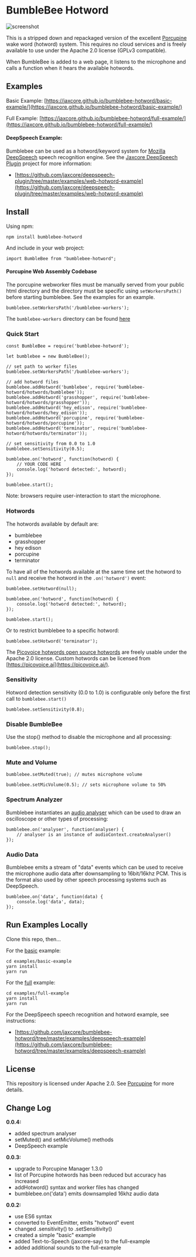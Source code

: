 # BumbleBee Hotword

![screenshot](https://raw.githubusercontent.com/jaxcore/bumblebee-hotword/master/logo.png)

This is a stripped down and repackaged version of the excellent [Porcupine](https://github.com/Picovoice/Porcupine) wake word (hotword) system. This requires no cloud services and is freely available to use under the Apache 2.0 license (GPLv3 compatible).

When BumbleBee is added to a web page, it listens to the microphone and calls a function when it hears the available hotwords.

## Examples

Basic Example: [https://jaxcore.github.io/bumblebee-hotword/basic-example/](https://jaxcore.github.io/bumblebee-hotword/basic-example/)

Full Example: [https://jaxcore.github.io/bumblebee-hotword/full-example/](https://jaxcore.github.io/bumblebee-hotword/full-example/)

#### DeepSpeech Example:

Bumblebee can be used as a hotword/keyword system for [Mozilla DeepSpeech](https://github.com/dsteinman/DeepSpeech) speech recognition engine.  See the [Jaxcore DeepSpeech Plugin](https://github.com/jaxcore/deepspeech-plugin/) project for more information:

- [https://github.com/jaxcore/deepspeech-plugin/tree/master/examples/web-hotword-example](https://github.com/jaxcore/deepspeech-plugin/tree/master/examples/web-hotword-example)


## Install

Using npm:

```
npm install bumblebee-hotword
```

And include in your web project:

```
import BumbleBee from "bumblebee-hotword";
```

#### Porcupine Web Assembly Codebase

The porcupine webworker files must be manually served from your public html directory and the directory must be specific using `setWorkersPath()` before starting bumblebee.  See the examples for an example.

```
bumblebee.setWorkersPath('/bumblebee-workers');
```

The `bumblebee-workers` directory can be found [here](https://jaxcore.github.io/bumblebee-hotword/bumblebee-workers/)


### Quick Start

```
const BumbleBee = require('bumblebee-hotword');

let bumblebee = new BumbleBee();

// set path to worker files
bumblebee.setWorkersPath('/bumblebee-workers');

// add hotword files
bumblebee.addHotword('bumblebee', require('bumblebee-hotword/hotwords/bumblebee'));
bumblebee.addHotword('grasshopper', require('bumblebee-hotword/hotwords/grasshopper'));
bumblebee.addHotword('hey_edison', require('bumblebee-hotword/hotwords/hey_edison'));
bumblebee.addHotword('porcupine', require('bumblebee-hotword/hotwords/porcupine'));
bumblebee.addHotword('terminator', require('bumblebee-hotword/hotwords/terminator'));

// set sensitivity from 0.0 to 1.0
bumblebee.setSensitivity(0.5);

bumblebee.on('hotword', function(hotword) {
	// YOUR CODE HERE
	console.log('hotword detected:', hotword);
});

bumblebee.start();
```

Note: browsers require user-interaction to start the microphone.

### Hotwords

The hotwords available by default are:

* bumblebee
* grasshopper
* hey edison
* porcupine
* terminator

To have all of the hotwords available at the same time set the hotword to `null` and receive the hotword in the `.on('hotword')` event:

```
bumblebee.setHotword(null);

bumblebee.on('hotword', function(hotword) {
	console.log('hotword detected:', hotword);
});

bumblebee.start();
```

Or to restrict bumblebee to a specific hotword:

```
bumblebee.setHotword('terminator');
```

The [Picovoice hotwords open source hotwords](https://github.com/Picovoice/Porcupine/tree/master/resources/keyword_files) are freely usable under the Apache 2.0 license.  Custom hotwords can be licensed from [https://picovoice.ai](https://picovoice.ai/).

### Sensitivity

Hotword detection sensitivity (0.0 to 1.0) is configurable only before the first call to `bumblebee.start()`

```
bumblebee.setSensitivity(0.8);
```

### Disable BumbleBee

Use the stop() method to disable the microphone and all processing:

```
bumblebee.stop();
```

### Mute and Volume

```
bumblebee.setMuted(true); // mutes microphone volume

bumblebee.setMicVolume(0.5); // sets microphone volume to 50%
```

### Spectrum Analyzer

Bumblebee instantiates an [audio analyser](https://developer.mozilla.org/en-US/docs/Web/API/BaseAudioContext/createAnalyser) which can be used to draw an oscilloscope or other types of processing:

```
bumblebee.on('analyser', function(analyser) {
	// analyser is an instance of audioContext.createAnalyser()
});
```

### Audio Data

Bumblebee emits a stream of "data" events which can be used to receive the microphone audio data after downsampling to 16bit/16khz PCM.  This is the format also used by other speech processing systems such as DeepSpeech.

```
bumblebee.on('data', function(data) {
	console.log('data', data);
});
```


## Run Examples Locally

Clone this repo, then...

For the [basic](https://jaxcore.github.io/bumblebee-hotword/basic-example/) example:

```
cd examples/basic-example
yarn install
yarn run
```

For the [full](https://jaxcore.github.io/bumblebee-hotword/full-example/) example:

```
cd examples/full-example
yarn install
yarn run
```

For the DeepSpeech speech recognition and hotword example, see instructions:

- [https://github.com/jaxcore/bumblebee-hotword/tree/master/examples/deepspeech-example](https://github.com/jaxcore/bumblebee-hotword/tree/master/examples/deepspeech-example)


## License

This repository is licensed under Apache 2.0.  See [Porcupine](https://github.com/Picovoice/Porcupine) for more details.

## Change Log

**0.0.4:**

- added spectrum analyser
- setMuted() and setMicVolume() methods
- DeepSpeech example

**0.0.3:**

- upgrade to Porcupine Manager 1.3.0
- list of Porcupine hotwords has been reduced but accuracy has increased
- addHotword() syntax and worker files has changed
- bumblebee.on('data') emits downsampled 16khz audio data

**0.0.2:**

- use ES6 syntax
- converted to EventEmitter, emits "hotword" event
- changed .sensitivity() to .setSensitivity()
- created a simple "basic" example
- added Text-to-Speech (jaxcore-say) to the full-example
- added additional sounds to the full-example
